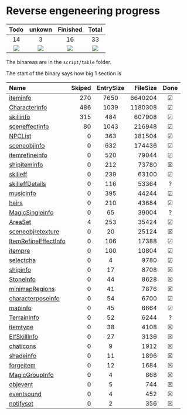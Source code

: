 # Reverse engeneering progress 

|Todo|unkown|Finished|Total|
|:---:|:---:|:---:|:---:|
|14|3|16|33|
|![](https://geps.dev/progress/45)|![](https://geps.dev/progress/9)|![](https://geps.dev/progress/45)|![](https://geps.dev/progress/54)|

The binareas are in the `script/table` folder.

The start of the binary says how big 1 section is

|Name|Skiped|EntrySize|FileSize|Done|
|:---|---:|:---:|---:|:---:|
|[iteminfo](./iteminfo.md)|270|7650|6640204|&#9745;|
|[Characterinfo](./Characterinfo.md)|486|1039|1180308|&#9745;|
|[skillinfo](./skillinfo.md)|315|484|607908|&#9745;|
|[sceneffectinfo](./sceneffectinfo.md)|80|1043|216948|&#9745;|
|[NPCList](./NPCList.md)|0|363|181504|&#9745;|
|[sceneobjinfo](./sceneobjinfo.md)|0|632|174436|&#9745;|
|[itemrefineinfo](./itemrefineinfo.md)|0|520|79044|&#9745;|
|[shipiteminfo](./shipiteminfo.md)|0|212|73780|&#9746;|
|[skilleff](./skilleff.md)|0|239|63100|&#9745;|
|[skilleffDetails](./skilleffDetails.md)|0|116|53364|?|
|[musicinfo](./musicinfo.md)|0|395|44244|&#9745;|
|[hairs](./hairs.md)|0|210|43684|&#9745;|
|[MagicSingleinfo](./MagicSingleinfo.md)|0|65|39004|?|
|[AreaSet](./AreaSet.md)|4|253|35424|&#9745;|
|[sceneobjretexture](./sceneobjretexture.md)|0|20|25124|&#9746;|
|[ItemRefineEffectInfo](./ItemRefineEffectInfo.md)|0|106|17388|&#9745;|
|[itempre](./itempre.md)|0|100|10804|&#9745;|
|[selectcha](./selectcha.md)|0|4|9780|&#9745;|
|[shipinfo](./shipinfo.md)|0|17|8708|&#9746;|
|[StoneInfo](./StoneInfo.md)|0|44|8628|&#9746;|
|[minimapRegions](./minimapRegions.md)|0|41|7876|&#9746;|
|[characterposeinfo](./characterposeinfo.md)|0|54|6700|&#9745;|
|[mapinfo](./mapinfo.md)|0|45|6664|&#9745;|
|[TerrainInfo](./TerrainInfo.md)|0|52|6244|?|
|[itemtype](./itemtype.md)|0|38|4108|&#9746;|
|[ElfSkillInfo](./ElfSkillInfo.md)|0|27|3136|&#9746;|
|[chaticons](./chaticons.md)|0|9|1912|&#9746;|
|[shadeinfo](./shadeinfo.md)|0|11|1896|&#9746;|
|[forgeitem](./forgeitem.md)|0|12|1684|&#9746;|
|[MagicGroupInfo](./MagicGroupInfo.md)|0|4|868|&#9746;|
|[objevent](./objevent.md)|0|5|744|&#9746;|
|[eventsound](./eventsound.md)|0|4|452|&#9746;|
|[notifyset](./notifyset.md)|0|2|356|&#9746;|